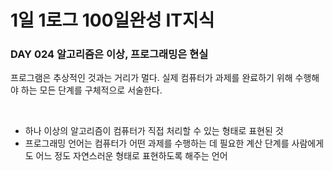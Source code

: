 # 1일 1로그 100일완성 IT지식
### DAY 024 알고리즘은 이상, 프로그래밍은 현실
프로그램은 추상적인 것과는 거리가 멀다. 실제 컴퓨터가 과제를 완료하기 위해 수행해야 하는 모든 단계를 구체적으로 서술한다.

<br>

* 하나 이상의 알고리즘이 컴퓨터가 직접 처리할 수 있는 형태로 표현된 것
* 프로그래밍 언어는 컴퓨터가 어떤 과제를 수행하는 데 필요한 계산 단계를 사람에게도 어느 정도 자연스러운 형태로 표현하도록 해주는 언어

